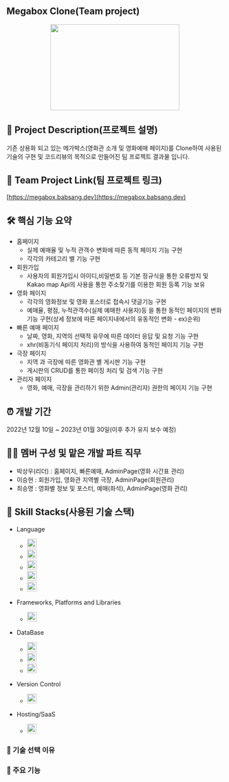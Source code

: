 ## Megabox Clone(Team project)

<p align="center"><img src="https://user-images.githubusercontent.com/109581758/221148252-cbbeb6ae-20c3-46b0-b9b7-b87a647255b4.png" height="200px" width="300px"></p> 

## 🎥 Project Description(프로젝트 설명)
기존 상용화 되고 있는 메가박스(영화관 소개 및 영화예매 페이지)를 Clone하여 
사용된 기술의 구현 및 코드리뷰의 목적으로 만들어진 팀 프로젝트 결과물 입니다.


## 🔗 Team Project Link(팀 프로젝트 링크)
[https://megabox.babsang.dev](https://megabox.babsang.dev)


## 🛠 핵심 기능 요약
- 홈페이지
  - 실제 예매율 및 누적 관객수 변화에 따른 동적 페이지 기능 구현
  - 각각의 카테고리 별 기능 구현
- 회원가입
  - 사용자의 회원가입시 아이디,비밀번호 등 기본 정규식을 통한 오류방지 및 Kakao map Api의 사용을 통한 주소찾기를 이용한 회원 등록 기능 보유
- 영화 페이지
  - 각각의 영화정보 및 영화 포스터로 접속시 댓글기능 구현
  - 예매율, 평점, 누적관객수(실제 예매한 사용자)등 을 통한 동적인 페이지의 변화 기능 구현(상세 정보에 따른 페이지내에서의 유동적인 변화 - ex)순위)
- 빠른 예매 페이지
  - 날짜, 영화, 지역의 선택적 유무에 따른 데이터 응답 및 요청 기능 구현
  - xhr(비동기식 페이지 처리)의 방식을 사용하여 동적인 페이지 기능 구현
- 극장 페이지
  - 지역 과 극장에 따른 영화관 별 게시판 기능 구현
  - 게시판의 CRUD를 통한 페이징 처리 및 검색 기능 구현
- 관리자 페이지
  - 영화, 예매, 극장을 관리하기 위한 Admin(관리자) 권한의 페이지 기능 구현


## ⏰ 개발 기간
2022년 12월 10일 ~ 2023년 01월 30일(이후 추가 유지 보수 예정)


## 👩‍💻 멤버 구성 및 맡은 개발 파트 직무
- 박상우(리더) : 홈페이지, 빠른예매, AdminPage(영화 시간표 관리)
- 이승현 : 회원가입, 영화관 지역별 극장, AdminPage(회원관리) 
- 최승명 : 영화별 정보 및 포스터, 예매(좌석), AdminPage(영화 관리)


## 🔧 Skill Stacks(사용된 기술 스택)
- Language 
  - <img src="https://img.shields.io/badge/java-007396?style=for-the-badge&logo=java&logoColor=white" height="22px">
  - <img src="https://img.shields.io/badge/html5-E34F26?style=for-the-badge&logo=html5&logoColor=white" height="22px"> 
  - <img src="https://img.shields.io/badge/css3-1572B6?style=for-the-badge&logo=css3&logoColor=white" height="22px"> 
  - <img src="https://img.shields.io/badge/javascript-F7DF1E?style=for-the-badge&logo=javascript&logoColor=white" height="22px">
  - <img src="https://img.shields.io/badge/Thymeleaf-%23005C0F.svg?style=for-the-badge&logo=Thymeleaf&logoColor=white" height="22px">
  
- Frameworks, Platforms and Libraries
  - <img src="https://img.shields.io/badge/springboot-6DB33F?style=for-the-badge&logo=springboot&logoColor=white" height="22px"> 

- DataBase
  - <img src="https://img.shields.io/badge/mysql-4479A1?style=for-the-badge&logo=mysql&logoColor=white" height="22px">
  - <img src="https://img.shields.io/badge/mariaDB-003545?style=for-the-badge&logo=mariaDB&logoColor=white" height="22px">
  - <img src="https://img.shields.io/badge/-mybatis-orange" height="22px">
  
- Version Control
  - <img src="https://img.shields.io/badge/github-181717?style=for-the-badge&logo=github&logoColor=white" height="22px"> 
  
- Hosting/SaaS
  - <img src="https://img.shields.io/badge/amazonaws-232F3E?style=for-the-badge&logo=amazonaws&logoColor=white" height="22px">



### 📌 기술 선택 이유 


### 📌 주요 기능 
 

